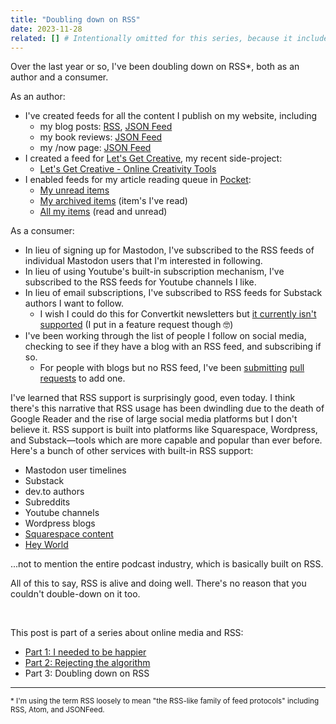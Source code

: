 ```yaml
---
title: "Doubling down on RSS"
date: 2023-11-28
related: [] # Intentionally omitted for this series, because it includes it's own related links list.
---
```


Over the last year or so, I've been doubling down on RSS*, both as an author and a consumer.

As an author:

- I've created feeds for all the content I publish on my website, including
  - my blog posts: [RSS](https://www.bryanbraun.com/rss.xml), [JSON Feed](https://www.bryanbraun.com/feed.json)
  - my book reviews: [JSON Feed](https://www.bryanbraun.com/books.json)
  - my /now page: [JSON Feed](https://www.bryanbraun.com/now.json)
- I created a feed for [Let's Get Creative](https://www.bryanbraun.com/lets-get-creative/), my recent side-project:
  - [Let's Get Creative - Online Creativity Tools](https://www.bryanbraun.com/lets-get-creative/feed.json)
- I enabled feeds for my article reading queue in [Pocket](https://getpocket.com/):
  - [My unread items](https://getpocket.com/users/bryanbraun/feed/unread)
  - [My archived items](https://getpocket.com/users/bryanbraun/feed/read) (item's I've read)
  - [All my items](https://getpocket.com/users/bryanbraun/feed/all) (read and unread)

As a consumer:

- In lieu of signing up for Mastodon, I've subscribed to the RSS feeds of individual Mastodon users that I'm interested in following.
- In lieu of using Youtube's built-in subscription mechanism, I've subscribed to the RSS feeds for Youtube channels I like.
- In lieu of email subscriptions, I've subscribed to RSS feeds for Substack authors I want to follow.
  - I wish I could do this for Convertkit newsletters but [it currently isn't supported](https://community.convertkit.com/question/hello-is-there-a-way-to-access-convertkit-broadcasts-via-an-rss-feed-5feb3c129097d52df87b9b3f?answerId=5feb41dd777123228369919f) (I put in a feature request though 🤓)
- I've been working through the list of people I follow on social media, checking to see if they have a blog with an RSS feed, and subscribing if so.
  - For people with blogs but no RSS feed, I've been [submitting](https://github.com/KyleAMathews/blog/pull/83) [pull requests](https://github.com/gksander/cowboy-codes/pull/1) to add one.

I've learned that RSS support is surprisingly good, even today. I think there's this narrative that RSS usage has been dwindling due to the death of Google Reader and the rise of large social media platforms but I don't believe it. RSS support is built into platforms like Squarespace, Wordpress, and Substack—tools which are more capable and popular than ever before. Here's a bunch of other services with built-in RSS support:

- Mastodon user timelines
- Substack
- dev.to authors
- Subreddits
- Youtube channels
- Wordpress blogs
- [Squarespace content](https://support.squarespace.com/hc/en-us/articles/215761717-Using-RSS-feeds)
- [Hey World](https://world.hey.com)

...not to mention the entire podcast industry, which is basically built on RSS.

All of this to say, RSS is alive and doing well. There's no reason that you couldn't double-down on it too.

<br />

<div class="side-note">
  <p>This post is part of a series about online media and RSS:</p>
  <ul>
    <li><a href="{{site.url}}/2023/11/26/i-needed-to-be-happier/">Part 1: I needed to be happier</a></li>
    <li><a href="{{site.url}}/2023/11/27/rejecting-the-algorithm/">Part 2: Rejecting the algorithm</a></li>
    <li>Part 3: Doubling down on RSS</li>
  </ul>
</div>

***

<small>* I'm using the term RSS loosely to mean "the RSS-like family of feed protocols" including RSS, Atom, and JSONFeed.</small>
